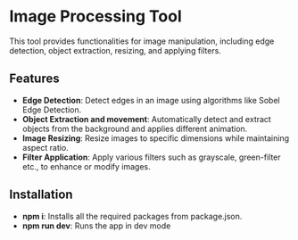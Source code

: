 
# Image Processing Tool

This tool provides functionalities for image manipulation, including edge detection, object extraction, resizing, and applying filters.

## Features

- **Edge Detection**: Detect edges in an image using algorithms like Sobel Edge Detection.
- **Object Extraction and movement**: Automatically detect and extract objects from the background and applies different animation.
- **Image Resizing**: Resize images to specific dimensions while maintaining aspect ratio.
- **Filter Application**: Apply various filters such as grayscale, green-filter etc., to enhance or modify images.


## Installation

- **npm i**: Installs all the required packages from package.json.
- **npm run dev**: Runs the app in dev mode